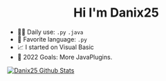<h1 align="center">Hi I'm Danix25</h1>

- 👨‍💻 Daily use: `.py` `.java`
- 🤩 Favorite language: `.py`
- 📈 I started on Visual Basic
- 🥅 2022 Goals: More JavaPlugins. 




<a href="https://github.com/Danix25">
 <img align="center" src="https://github-readme-stats.vercel.app/api?username=danix25&&show_icons=true&title_color=ffffff&icon_color=bb2acf&text_color=daf7dc&bg_color=151515" alt="Danix25 Github Stats"/>
</a>
